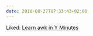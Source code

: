 ```yaml
---
date: 2018-08-27T07:33:43+02:00
---
```


Liked: [Learn awk in Y Minutes](https://learnxinyminutes.com/docs/awk/)
